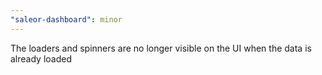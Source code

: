 ```yaml
---
"saleor-dashboard": minor
---
```


The loaders and spinners are no longer visible on the UI when the data is already loaded
